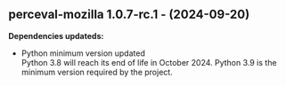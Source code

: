 ## perceval-mozilla 1.0.7-rc.1 - (2024-09-20)

**Dependencies updateds:**

 * Python minimum version updated\
   Python 3.8 will reach its end of life in October 2024. Python 3.9 is
   the minimum version required by the project.

